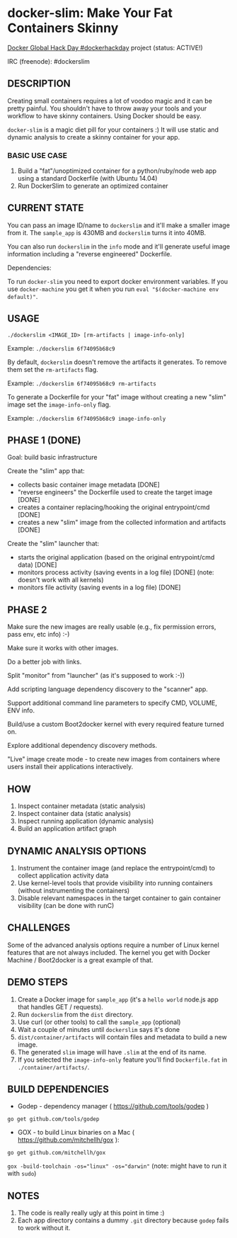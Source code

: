 # docker-slim: Make Your Fat Containers Skinny

[Docker Global Hack Day \#dockerhackday](https://www.docker.com/community/hackathon) project (status: ACTIVE!)

IRC (freenode): \#dockerslim

## DESCRIPTION


Creating small containers requires a lot of voodoo magic and it can be pretty painful. You shouldn't have to throw away your tools and your workflow to have skinny containers. Using Docker should be easy. 

`docker-slim` is a magic diet pill for your containers :) It will use static and dynamic analysis to create a skinny container for your app.


### BASIC USE CASE

1. Build a "fat"/unoptimized container for a python/ruby/node web app using a standard Dockerfile (with Ubuntu 14.04)
2. Run DockerSlim to generate an optimized container

## CURRENT STATE

You can pass an image ID/name to `dockerslim` and it'll make a smaller image from it. The `sample_app` is 430MB and `dockerslim` turns it into 40MB.

You can also run `dockerslim` in the `info` mode and it'll generate useful image information including a "reverse engineered" Dockerfile.

Dependencies:

To run `docker-slim` you need to export docker environment variables. If you use `docker-machine` you get it when you run `eval "$(docker-machine env default)"`.

## USAGE

`./dockerslim <IMAGE_ID> [rm-artifacts | image-info-only]`

Example: `./dockerslim 6f74095b68c9`

By default, `dockerslim` doesn't remove the artifacts it generates. To remove them set the `rm-artifacts` flag.

Example: `./dockerslim 6f74095b68c9 rm-artifacts`

To generate a Dockerfile for your "fat" image without creating a new "slim" image set the `image-info-only` flag.

Example: `./dockerslim 6f74095b68c9 image-info-only`

## PHASE 1 (DONE)

Goal: build basic infrastructure

Create the "slim" app that:

*  collects basic container image metadata [DONE]
*  "reverse engineers" the Dockerfile used to create the target image [DONE]
*  creates a container replacing/hooking the original entrypoint/cmd [DONE]
*  creates a new "slim" image from the collected information and artifacts [DONE]

Create the "slim" launcher that:

* starts the original application (based on the original entrypoint/cmd data) [DONE]
* monitors process activity (saving events in a log file) [DONE] (note: doesn't work with all kernels)
* monitors file activity (saving events in a log file) [DONE]

## PHASE 2

Make sure the new images are really usable (e.g., fix permission errors, pass env, etc info) :-)

Make sure it works with other images.

Do a better job with links.

Split "monitor" from "launcher" (as it's supposed to work :-))

Add scripting language dependency discovery to the "scanner" app.

Support additional command line parameters to specify CMD, VOLUME, ENV info.

Build/use a custom Boot2docker kernel with every required feature turned on.

Explore additional dependency discovery methods.

"Live" image create mode - to create new images from containers where users install their applications interactively.

## HOW

1. Inspect container metadata (static analysis)
2. Inspect container data (static analysis)
3. Inspect running application (dynamic analysis)
4. Build an application artifact graph

## DYNAMIC ANALYSIS OPTIONS

1. Instrument the container image (and replace the entrypoint/cmd) to collect application activity data
2. Use kernel-level tools that provide visibility into running containers (without instrumenting the containers)
3. Disable relevant namespaces in the target container to gain container visibility (can be done with runC)

## CHALLENGES

Some of the advanced analysis options require a number of Linux kernel features that are not always included. The kernel you get with Docker Machine / Boot2docker is a great example of that.

## DEMO STEPS

1. Create a Docker image for `sample_app` (it's a `hello world` node.js app that handles GET / requests).
2. Run `dockerslim` from the `dist` directory.
3. Use curl (or other tools) to call the `sample_app` (optional)
4. Wait a couple of minutes until `dockerslim` says it's done
5. `dist/container/artifacts` will contain files and metadata to build a new image.
6. The generated `slim` image will have `.slim` at the end of its name.
7. If you selected the `image-info-only` feature you'll find `Dockerfile.fat` in `./container/artifacts/`.

## BUILD DEPENDENCIES

* Godep - dependency manager ( https://github.com/tools/godep )

`go get github.com/tools/godep`

* GOX - to build Linux binaries on a Mac ( https://github.com/mitchellh/gox ):

`go get github.com/mitchellh/gox`

`gox -build-toolchain -os="linux" -os="darwin"` (note:  might have to run it with `sudo`)

## NOTES

1. The code is really really ugly at this point in time :)
2. Each app directory contains a dummy `.git` directory because `godep` fails to work without it.






